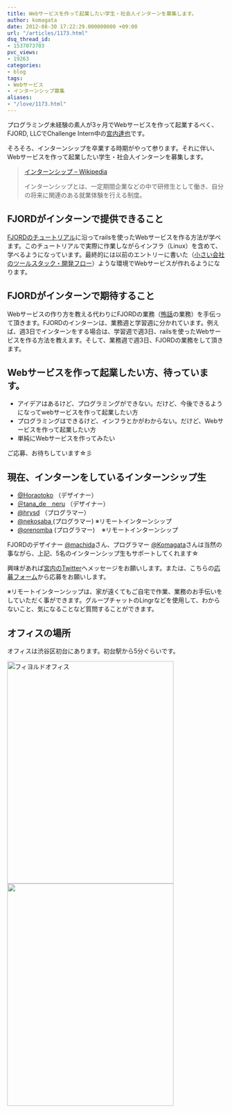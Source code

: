 ```yaml
---
title: Webサービスを作って起業したい学生・社会人インターンを募集します。
author: komagata
date: 2012-08-30 17:22:29.000000000 +09:00
url: "/articles/1173.html"
dsq_thread_id:
- 1537073703
pvc_views:
- 19263
categories:
- blog
tags:
- Webサービス
- インターンシップ募集
aliases:
- "/love/1173.html"
---
```

プログラミング未経験の素人が3ヶ月でWebサービスを作って起業するべく、FJORD, LLCでChallenge Intern中の<a title="宮内Twitter" href="https://twitter.com/CheerDreams" target="_blank">宮内達也</a>です。

そろそろ、インターンシップを卒業する時期がやって参ります。それに伴い、Webサービスを作って起業したい学生・社会人インターンを募集します。

> [インターンシップ – Wikipedia][1]
> 
> インターンシップとは、一定期間企業などの中で研修生として働き、自分の将来に関連のある就業体験を行える制度。

## FJORDがインターンで提供できること

<a href="https://github.com/fjordllc/tutorial/wiki" target="_blank">FJORDのチュートリアル</a>に沿ってrailsを使ったWebサービスを作る方法が学べます。このチュートリアルで実際に作業しながらインフラ（Linux）を含めて、学べるようになっています。最終的には以前のエントリーに書いた（[小さい会社のツールスタック・開発フロー][2]）ような環境でWebサービスが作れるようになります。

## FJORDがインターンで期待すること

Webサービスの作り方を教える代わりにFJORDの業務（<a title="怖い話" href="http://kowabana.jp/" target="_blank">怖話</a>の業務）を手伝って頂きます。FJORDのインターンは、業務週と学習週に分かれています。例えば、週3日でインターンをする場合は、学習週で週3日、railsを使ったWebサービスを作る方法を教えます。そして、業務週で週3日、FJORDの業務をして頂きます。

## Webサービスを作って起業したい方、待っています。

  * アイデアはあるけど、プログラミングができない。だけど、今後できるようになってwebサービスを作って起業したい方
  * プログラミングはできるけど、インフラとかがわからない。だけど、Webサービスを作って起業したい方
  * 単純にWebサービスを作ってみたい

ご応募、お待ちしています☆彡

## 現在、インターンをしているインターンシップ生

<div>
  <ul>
    <li>
      <a title="中里" href="https://twitter.com/Horaotoko" target="_blank">@Horaotoko</a> （デザイナー）
    </li>
    <li>
      <a title="tana_de_neru" href="https://twitter.com/tana_de_neru" target="_blank">＠tana_de＿neru</a> （デザイナー）
    </li>
    <li>
      <a title="吉田" href="https://twitter.com/hrysd" target="_blank">@hrysd</a> （プログラマー）
    </li>
    <li>
      <a title="nekosaba" href="https://twitter.com/nekosaba" target="_blank">@nekosaba </a>(プログラマー) ※リモートインターンシップ
    </li>
    <li>
      <a title="@orenomba" href="https://twitter.com/orenomba" target="_blank">@orenomba</a> (プログラマー)    ※リモートインターンシップ
    </li>
  </ul>
</div>

FJORDのデザイナー <a title="@machida" href="https://twitter.com/machida" target="_blank">@machida</a>さん、プログラマー <a title="@komagata" href="https://twitter.com/komagata" target="_blank">@Komagata</a>さんは当然の事ながら、上記、5名のインターンシップ生もサポートしてくれます☆

興味があれば<a title="宮内Twitter" href="https://twitter.com/CheerDreams" target="_blank">宮内のTwitter</a>へメッセージをお願いします。または、こちらの<a title="応募フォーム" href="https://bootcamp.fjord.jp/" target="_blank">応募フォーム</a>から応募をお願いします。

※リモートインターンシップは、家が遠くてもご自宅で作業、業務のお手伝いをしていただく事ができます。グループチャットのLingrなどを使用して、わからないこと、気になることなど質問することができます。

## オフィスの場所

オフィスは渋谷区初台にあります。初台駅から5分ぐらいです。

<img class="aligncenter" src="https://lh3.googleusercontent.com/-YSpOIMhC1D8/UD8a6c52rPI/AAAAAAAAAe0/0lSqEl7-Wfo/s512/2012-08-30%252016.43.56.jpg" alt="フィヨルドオフィス" width="384" height="512" />

 

<img class="aligncenter" src="https://lh3.googleusercontent.com/-deije2hqjtQ/UD8a5oHlG8I/AAAAAAAAAew/wYZYgAE5Lzc/s512/2012-08-30%252016.44.37.jpg" alt="" width="384" height="512" />

 [1]: http://ja.wikipedia.org/wiki/%E3%82%A4%E3%83%B3%E3%82%BF%E3%83%BC%E3%83%B3%E3%82%B7%E3%83%83%E3%83%97
 [2]: http://fjord.jp/love/1084.html